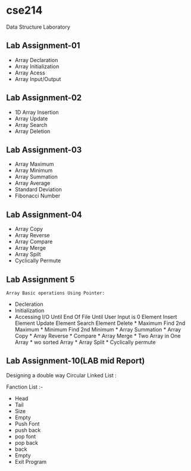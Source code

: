 # cse214
Data Structure Laboratory

## Lab Assignment-01

   * Array Declaration
   * Array Initialization
   * Array Acess
   * Array Input/Output

## Lab Assignment-02

   * 1D Array Insertion
   * Array Update
   * Array Search
   * Array Deletion

## Lab Assignment-03

   * Array Maximum
   * Array Minimum
   * Array Summation
   * Array Average
   * Standard Deviation
   * Fibonacci Number

## Lab Assignment-04

* Array Copy
* Array Reverse
* Array Compare
* Array Merge
* Array Spilt
* Cyclically Permute

## Lab Assignment 5

    Array Basic operations Using Pointer:
   * Decleration
   * Initialization
   * Accessing
       I/O
       Until End Of File
        Until User Input is 0
        Element Insert
        Element Update
        Element Search
        Element Delete
    * Maximum
            Find 2nd Maximum
    * Minimum
            Find 2nd Minimum
    * Array Summation
    * Array Copy
    * Array Reverse
    * Compare
    * Array Merge
    * Two Array in One Array
    * wo sorted Array
    * Array Split
    * Cyclically permute


## Lab Assignment-10(LAB mid Report)

Designing a double way Circular Linked List :

Fanction List :-
 * Head
 * Tail
 * Size
 * Empty
 * Push Font
 * push back
 * pop font
 * pop back
 * back
 * Empty
 * Exit Program

